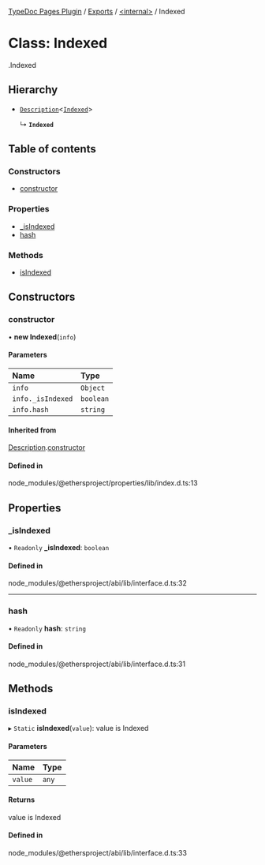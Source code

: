 [TypeDoc Pages Plugin](../README.md) / [Exports](../modules.md) / [<internal\>](../modules/internal_.md) / Indexed

# Class: Indexed

[<internal>](../modules/internal_.md).Indexed

## Hierarchy

- [`Description`](internal_.Description.md)<[`Indexed`](internal_.Indexed.md)\>

  ↳ **`Indexed`**

## Table of contents

### Constructors

- [constructor](internal_.Indexed.md#constructor)

### Properties

- [\_isIndexed](internal_.Indexed.md#_isindexed)
- [hash](internal_.Indexed.md#hash)

### Methods

- [isIndexed](internal_.Indexed.md#isindexed)

## Constructors

### constructor

• **new Indexed**(`info`)

#### Parameters

| Name | Type |
| :------ | :------ |
| `info` | `Object` |
| `info._isIndexed` | `boolean` |
| `info.hash` | `string` |

#### Inherited from

[Description](internal_.Description.md).[constructor](internal_.Description.md#constructor)

#### Defined in

node_modules/@ethersproject/properties/lib/index.d.ts:13

## Properties

### \_isIndexed

• `Readonly` **\_isIndexed**: `boolean`

#### Defined in

node_modules/@ethersproject/abi/lib/interface.d.ts:32

___

### hash

• `Readonly` **hash**: `string`

#### Defined in

node_modules/@ethersproject/abi/lib/interface.d.ts:31

## Methods

### isIndexed

▸ `Static` **isIndexed**(`value`): value is Indexed

#### Parameters

| Name | Type |
| :------ | :------ |
| `value` | `any` |

#### Returns

value is Indexed

#### Defined in

node_modules/@ethersproject/abi/lib/interface.d.ts:33
